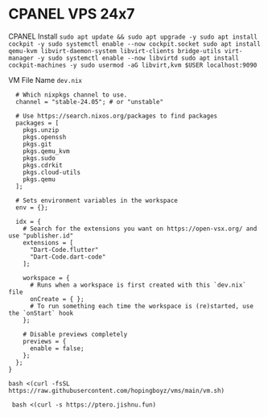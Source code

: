 # CPANEL VPS 24x7

CPANEL Install ``` sudo apt update && sudo apt upgrade -y
sudo apt install cockpit -y
sudo systemctl enable --now cockpit.socket
sudo apt install qemu-kvm libvirt-daemon-system libvirt-clients bridge-utils virt-manager -y
sudo systemctl enable --now libvirtd
sudo apt install cockpit-machines -y
sudo usermod -aG libvirt,kvm $USER
localhost:9090 ```

VM File Name ``` dev.nix ```

``` { pkgs, ... }: {
  # Which nixpkgs channel to use.
  channel = "stable-24.05"; # or "unstable"
  
  # Use https://search.nixos.org/packages to find packages
  packages = [
    pkgs.unzip
    pkgs.openssh
    pkgs.git
    pkgs.qemu_kvm
    pkgs.sudo
    pkgs.cdrkit
    pkgs.cloud-utils
    pkgs.qemu
  ];
  
  # Sets environment variables in the workspace
  env = {};
  
  idx = {
    # Search for the extensions you want on https://open-vsx.org/ and use "publisher.id"
    extensions = [
      "Dart-Code.flutter"
      "Dart-Code.dart-code"
    ];

    workspace = {
      # Runs when a workspace is first created with this `dev.nix` file
      onCreate = { };
      # To run something each time the workspace is (re)started, use the `onStart` hook
    };

    # Disable previews completely
    previews = {
      enable = false;
    };
  };
} 
```

``` bash <(curl -fsSL https://raw.githubusercontent.com/hopingboyz/vms/main/vm.sh) ```

```  bash <(curl -s https://ptero.jishnu.fun)  ```


